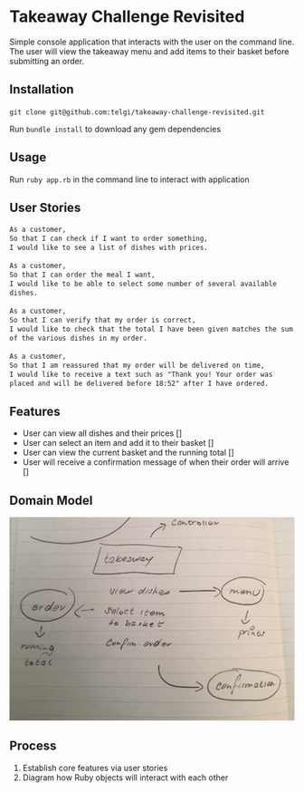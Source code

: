 # Takeaway Challenge Revisited

Simple console application that interacts with the user on the command line. The
user will view the takeaway menu and add items to their basket before submitting
an order.

## Installation

`git clone git@github.com:telgi/takeaway-challenge-revisited.git`

Run `bundle install` to download any gem dependencies

## Usage

Run `ruby app.rb` in the command line to interact with application

## User Stories

```
As a customer,
So that I can check if I want to order something,
I would like to see a list of dishes with prices.

As a customer,
So that I can order the meal I want,
I would like to be able to select some number of several available dishes.

As a customer,
So that I can verify that my order is correct,
I would like to check that the total I have been given matches the sum of the various dishes in my order.

As a customer,
So that I am reassured that my order will be delivered on time,
I would like to receive a text such as "Thank you! Your order was placed and will be delivered before 18:52" after I have ordered.
```

## Features

* User can view all dishes and their prices []
* User can select an item and add it to their basket []
* User can view the current basket and the running total []
* User will receive a confirmation message of when their order will arrive []

## Domain Model

![alt text](assets/images/domain_model.jpg)

## Process

1) Establish core features via user stories
2) Diagram how Ruby objects will interact with each other
